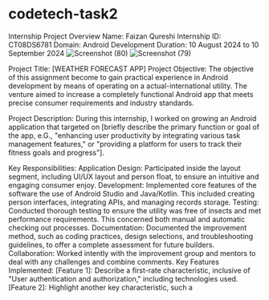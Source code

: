 # codetech-task2
Internship Project Overview
Name: Faizan Qureshi
Internship ID: CT08DS6781
Domain: Android Development
Duration: 10 August 2024 to 10 September 2024
![Screenshot (80)](https://github.com/user-attachments/assets/22e6bbaa-cb70-4684-bf72-1eeede1b09e1)
![Screenshot (79)](https://github.com/user-attachments/assets/8105f708-2b46-42d3-b5f2-273fe9877f95)


Project Title: [WEATHER FORECAST APP]
Project Objective:
The objective of this assignment become to gain practical experience in Android development by means of operating on a actual-international utility. The venture aimed to increase a completely functional Android app that meets precise consumer requirements and industry standards.

Project Description:
During this internship, I worked on growing an Android application that targeted on [briefly describe the primary function or goal of the app, e.G., "enhancing user productivity by integrating various task management features," or "providing a platform for users to track their fitness goals and progress"].

Key Responsibilities:
Application Design: Participated inside the layout segment, including UI/UX layout and person float, to ensure an intuitive and engaging consumer enjoy.
Development: Implemented core features of the software the use of Android Studio and Java/Kotlin. This included creating person interfaces, integrating APIs, and managing records storage.
Testing: Conducted thorough testing to ensure the utility was free of insects and met performance requirements. This concerned both manual and automatic checking out processes.
Documentation: Documented the improvement method, such as coding practices, design selections, and troubleshooting guidelines, to offer a complete assessment for future builders.
Collaboration: Worked intently with the improvement group and mentors to deal with any challenges and combine comments.
Key Features Implemented:
[Feature 1]: Describe a first-rate characteristic, inclusive of "User authentication and authorization," including technologies used.
[Feature 2]: Highlight another key characteristic, such a
